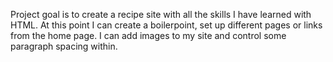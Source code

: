 Project goal is to create a recipe site with all the skills
I have learned with HTML.
At this point I can create a boilerpoint, set up different pages
or links from the home page.
I can add images to my site and control some paragraph spacing within.
